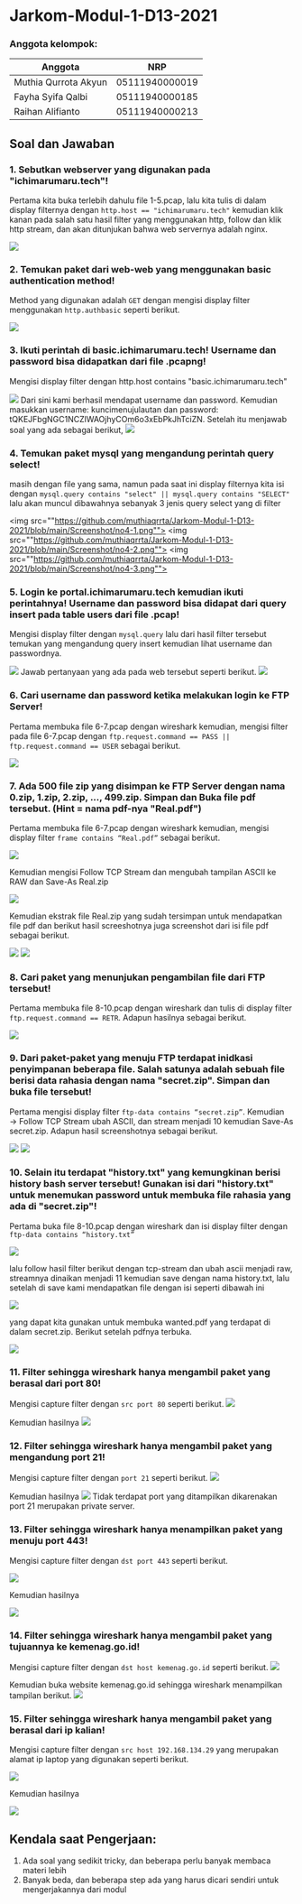 # Jarkom-Modul-1-D13-2021

### Anggota kelompok:
Anggota | NRP
------------- | -------------
Muthia Qurrota Akyun | 05111940000019
Fayha Syifa Qalbi | 05111940000185
Raihan Alifianto | 05111940000213

## Soal dan Jawaban
### 1. Sebutkan webserver yang digunakan pada "ichimarumaru.tech"! 
Pertama kita buka terlebih dahulu file 1-5.pcap, lalu kita tulis di dalam display filternya dengan `http.host == "ichimarumaru.tech"` kemudian klik kanan pada salah satu hasil filter yang menggunakan http, follow dan klik http stream, dan akan ditunjukan bahwa web servernya adalah nginx.

<img src="https://github.com/muthiaqrrta/Jarkom-Modul-1-D13-2021/blob/main/Screenshot/no1.png">

### 2. Temukan paket dari web-web yang menggunakan basic authentication method!
Method yang digunakan adalah `GET` dengan mengisi display filter menggunakan `http.authbasic` seperti berikut.

<img src="https://github.com/muthiaqrrta/Jarkom-Modul-1-D13-2021/blob/main/Screenshot/no2.png">

### 3. Ikuti perintah di basic.ichimarumaru.tech! Username dan password bisa didapatkan dari file .pcapng!
Mengisi display filter dengan http.host contains "basic.ichimarumaru.tech"

<img src="https://github.com/muthiaqrrta/Jarkom-Modul-1-D13-2021/blob/main/Screenshot/no3-1.png">
Dari sini kami berhasil mendapat username dan password. Kemudian masukkan username: kuncimenujulautan dan password: tQKEJFbgNGC1NCZlWAOjhyCOm6o3xEbPkJhTciZN. Setelah itu menjawab soal yang ada sebagai berikut, 

<img src="https://github.com/muthiaqrrta/Jarkom-Modul-1-D13-2021/blob/main/Screenshot/no3-2.png">

### 4. Temukan paket mysql yang mengandung perintah query select!
masih dengan file yang sama, namun pada saat ini display filternya kita isi dengan `mysql.query contains "select" || mysql.query contains "SELECT"` lalu akan muncul dibawahnya sebanyak 3 jenis query select yang di filter

<img src=""https://github.com/muthiaqrrta/Jarkom-Modul-1-D13-2021/blob/main/Screenshot/no4-1.png"">
<img src=""https://github.com/muthiaqrrta/Jarkom-Modul-1-D13-2021/blob/main/Screenshot/no4-2.png"">
<img src=""https://github.com/muthiaqrrta/Jarkom-Modul-1-D13-2021/blob/main/Screenshot/no4-3.png"">

### 5. Login ke portal.ichimarumaru.tech kemudian ikuti perintahnya! Username dan password bisa didapat dari query insert pada table users dari file .pcap!
Mengisi display filter dengan `mysql.query` lalu dari hasil filter tersebut temukan yang mengandung query insert kemudian lihat username dan passwordnya.

<img src="https://github.com/muthiaqrrta/Jarkom-Modul-1-D13-2021/blob/main/Screenshot/no5.png">
Jawab pertanyaan yang ada pada web tersebut seperti berikut.

<img src="https://github.com/muthiaqrrta/Jarkom-Modul-1-D13-2021/blob/main/Screenshot/no5-2.png">

### 6. Cari username dan password ketika melakukan login ke FTP Server!
Pertama membuka file 6-7.pcap dengan wireshark kemudian, mengisi filter pada file 6-7.pcap dengan `ftp.request.command == PASS || ftp.request.command == USER` sebagai berikut.

<img src="https://github.com/muthiaqrrta/Jarkom-Modul-1-D13-2021/blob/main/Screenshot/no6.png">

### 7. Ada 500 file zip yang disimpan ke FTP Server dengan nama 0.zip, 1.zip, 2.zip, ..., 499.zip. Simpan dan Buka file pdf tersebut. (Hint = nama pdf-nya "Real.pdf")
Pertama membuka file 6-7.pcap dengan wireshark kemudian, mengisi display filter `frame contains “Real.pdf”` sebagai berikut.

<img src="https://github.com/muthiaqrrta/Jarkom-Modul-1-D13-2021/blob/main/Screenshot/no7-1.png">

Kemudian mengisi Follow TCP Stream dan mengubah tampilan ASCII ke RAW dan Save-As Real.zip

<img src="https://github.com/muthiaqrrta/Jarkom-Modul-1-D13-2021/blob/main/Screenshot/no7-2.png">

Kemudian ekstrak file Real.zip yang sudah tersimpan untuk mendapatkan file pdf dan berikut hasil screeshotnya juga screenshot dari isi file pdf sebagai berikut.

<img src="https://github.com/muthiaqrrta/Jarkom-Modul-1-D13-2021/blob/main/Screenshot/no7-3.png">
<img src="https://github.com/muthiaqrrta/Jarkom-Modul-1-D13-2021/blob/main/Screenshot/no7-4.png">

### 8. Cari paket yang menunjukan pengambilan file dari FTP tersebut!
Pertama membuka file 8-10.pcap dengan wireshark dan tulis di display filter `ftp.request.command == RETR`. Adapun hasilnya sebagai berikut.

<img src="https://github.com/muthiaqrrta/Jarkom-Modul-1-D13-2021/blob/main/Screenshot/no8-3.png">

### 9. Dari paket-paket yang menuju FTP terdapat inidkasi penyimpanan beberapa file. Salah satunya adalah sebuah file berisi data rahasia dengan nama "secret.zip". Simpan dan buka file tersebut!
Pertama mengisi display filter `ftp-data contains “secret.zip”`. Kemudian → Follow TCP Stream ubah ASCII, dan stream menjadi 10 kemudian Save-As secret.zip. Adapun hasil screenshotnya sebagai berikut.

<img src="https://github.com/muthiaqrrta/Jarkom-Modul-1-D13-2021/blob/main/Screenshot/no9-1.png">
<img src="https://github.com/muthiaqrrta/Jarkom-Modul-1-D13-2021/blob/main/Screenshot/no9-2.png">

### 10. Selain itu terdapat "history.txt" yang kemungkinan berisi history bash server tersebut! Gunakan isi dari "history.txt" untuk menemukan password untuk membuka file rahasia yang ada di "secret.zip"!
Pertama buka file 8-10.pcap dengan wireshark dan isi display filter dengan `ftp-data contains “history.txt”`

<img src="https://github.com/muthiaqrrta/Jarkom-Modul-1-D13-2021/blob/main/Screenshot/no10-1.png">

lalu follow hasil filter berikut dengan tcp-stream dan ubah ascii menjadi raw, streamnya dinaikan menjadi 11 kemudian save dengan nama history.txt, lalu setelah di save kami mendapatkan file dengan isi seperti dibawah ini

<img src="https://github.com/muthiaqrrta/Jarkom-Modul-1-D13-2021/blob/main/Screenshot/no10-2.png">

yang dapat kita gunakan untuk membuka wanted.pdf yang terdapat di dalam secret.zip. Berikut setelah pdfnya terbuka.

<img src="https://github.com/muthiaqrrta/Jarkom-Modul-1-D13-2021/blob/main/Screenshot/no10-3.png">

### 11. Filter sehingga wireshark hanya mengambil paket yang berasal dari port 80! 
Mengisi capture filter dengan `src port 80` seperti berikut.
<img src="https://github.com/muthiaqrrta/Jarkom-Modul-1-D13-2021/blob/main/Screenshot/no11-1.png">

Kemudian hasilnya 
<img src="https://github.com/muthiaqrrta/Jarkom-Modul-1-D13-2021/blob/main/Screenshot/no11-2.png">

### 12. Filter sehingga wireshark hanya mengambil paket yang mengandung port 21!
Mengisi capture filter dengan `port 21` seperti berikut.
<img src="https://github.com/muthiaqrrta/Jarkom-Modul-1-D13-2021/blob/main/Screenshot/no12-1.png">

Kemudian hasilnya 
<img src="https://github.com/muthiaqrrta/Jarkom-Modul-1-D13-2021/blob/main/Screenshot/no12-2.png">
Tidak terdapat port yang ditampilkan dikarenakan port 21 merupakan private server.

### 13. Filter sehingga wireshark hanya menampilkan paket yang menuju port 443!
Mengisi capture filter dengan `dst port 443` seperti berikut.

<img src="https://github.com/muthiaqrrta/Jarkom-Modul-1-D13-2021/blob/main/Screenshot/no13-1.png">

Kemudian hasilnya 

<img src="https://github.com/muthiaqrrta/Jarkom-Modul-1-D13-2021/blob/main/Screenshot/no13-2.png">

### 14. Filter sehingga wireshark hanya mengambil paket yang tujuannya ke kemenag.go.id!
Mengisi capture filter dengan `dst host kemenag.go.id` seperti berikut.
<img src="https://github.com/muthiaqrrta/Jarkom-Modul-1-D13-2021/blob/main/Screenshot/no14-1.png">

Kemudian buka website kemenag.go.id sehingga wireshark menampilkan tampilan berikut.
<img src="https://github.com/muthiaqrrta/Jarkom-Modul-1-D13-2021/blob/main/Screenshot/no14-2.png">

### 15. Filter sehingga wireshark hanya mengambil paket yang berasal dari ip kalian!
Mengisi capture filter dengan `src host 192.168.134.29` yang merupakan alamat ip laptop yang digunakan seperti berikut.

<img src="https://github.com/muthiaqrrta/Jarkom-Modul-1-D13-2021/blob/main/Screenshot/no15-1.png">

Kemudian hasilnya 

<img src="https://github.com/muthiaqrrta/Jarkom-Modul-1-D13-2021/blob/main/Screenshot/no15-2.png">


## Kendala saat Pengerjaan:
1. Ada soal yang sedikit tricky, dan beberapa perlu banyak membaca materi lebih 
2. Banyak beda, dan beberapa step ada yang harus dicari sendiri untuk mengerjakannya dari modul
